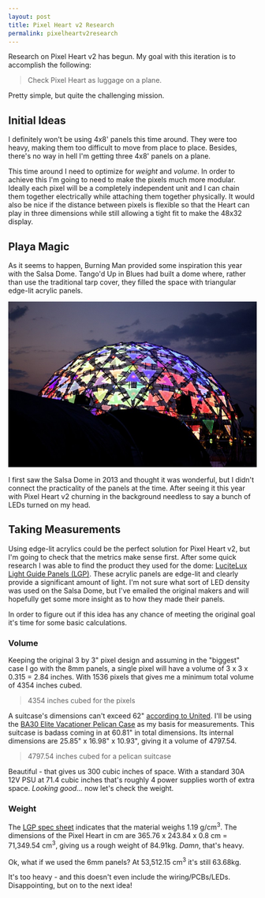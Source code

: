 ```yaml
---
layout: post
title: Pixel Heart v2 Research
permalink: pixelheartv2research
---
```


Research on Pixel Heart v2 has begun. My goal with this iteration is to accomplish the following:

> Check Pixel Heart as luggage on a plane.

Pretty simple, but quite the challenging mission.

<!-- more -->

## Initial Ideas

I definitely won't be using 4x8' panels this time around. They were too heavy, making them too difficult to move from place to place. Besides, there's no way in hell I'm getting three 4x8' panels on a plane.

This time around I need to optimize for *weight* and *volume*. In order to achieve this I'm going to need to make the pixels much more modular. Ideally each pixel will be a completely independent unit and I can chain them together electrically while attaching them together physically. It would also be nice if the distance between pixels is flexible so that the Heart can play in three dimensions while still allowing a tight fit to make the 48x32 display.

## Playa Magic

As it seems to happen, Burning Man provided some inspiration this year with the Salsa Dome. Tango'd Up in Blues had built a dome where, rather than use the traditional tarp cover, they filled the space with triangular edge-lit acrylic panels.

[![The Salsa Dome](/images/salsadome.jpg)](http://lightatplay.net/)

I first saw the Salsa Dome in 2013 and thought it was wonderful, but I didn't connect the practicality of the panels at the time. After seeing it this year with Pixel Heart v2 churning in the background needless to say a bunch of LEDs turned on my head.

## Taking Measurements

Using edge-lit acrylics could be the perfect solution for Pixel Heart v2, but I'm going to check that the metrics make sense first. After some quick research I was able to find the product they used for the dome: [LuciteLux Light Guide Panels (LGP)](http://lucitelux.com/product/light-guide-panels/). These acrylic panels are edge-lit and clearly provide a significant amount of light. I'm not sure what sort of LED density was used on the Salsa Dome, but I've emailed the original makers and will hopefully get some more insight as to how they made their panels.

In order to figure out if this idea has any chance of meeting the original goal it's time for some basic calculations.

### Volume

Keeping the original 3 by 3" pixel design and assuming in the "biggest" case I go with the 8mm panels, a single pixel will have a volume of 3 x 3 x 0.315 = 2.84 inches. With 1536 pixels that gives me a minimum total volume of 4354 inches cubed.

> 4354 inches cubed for the pixels

A suitcase's dimensions can't exceed 62" [according to United](http://www.united.com/CMS/en-US/travel/Pages/BaggageChecked.aspx). I'll be using the [BA30 Elite Vacationer Pelican Case](http://www.pelican.com/cases_detail_luggage.php?Case=BA30) as my basis for measurements. This suitcase is badass coming in at 60.81" in total dimensions. Its internal dimensions are 25.85" x 16.98" x 10.93", giving it a volume of 4797.54.

> 4797.54 inches cubed for a pelican suitcase

Beautiful - that gives us 300 cubic inches of space. With a standard 30A 12V PSU at 71.4 cubic inches that's roughly 4 power supplies worth of extra space. *Looking good...* now let's check the weight.

### Weight

The [LGP spec sheet](http://lucitelux.com/wp-content/uploads/2014/02/LuciteLux_LightGuidePanelTechnicalBulletin.pdf) indicates that the material weighs 1.19 g/cm<sup>3</sup>. The dimensions of the Pixel Heart in cm are 365.76 x 243.84 x 0.8 cm = 71,349.54 cm<sup>3</sup>, giving us a rough weight of 84.91kg. *Damn*, that's heavy.

Ok, what if we used the 6mm panels? At 53,512.15 cm<sup>3</sup> it's still 63.68kg.

It's too heavy - and this doesn't even include the wiring/PCBs/LEDs. Disappointing, but on to the next idea!
